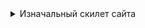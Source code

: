 <details><summary>Изначальный скилет сайта</summary>
<p>

```html
<!DOCTYPE html>
<html>
  <head>
    <title></title>
  </head>
  <body></body>
</html>
```

</p>
</details>

